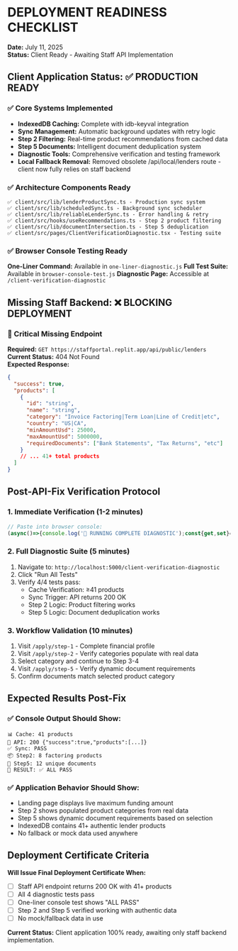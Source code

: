# DEPLOYMENT READINESS CHECKLIST
**Date:** July 11, 2025  
**Status:** Client Ready - Awaiting Staff API Implementation  

## Client Application Status: ✅ PRODUCTION READY

### ✅ Core Systems Implemented
- **IndexedDB Caching:** Complete with idb-keyval integration
- **Sync Management:** Automatic background updates with retry logic  
- **Step 2 Filtering:** Real-time product recommendations from cached data
- **Step 5 Documents:** Intelligent document deduplication system
- **Diagnostic Tools:** Comprehensive verification and testing framework
- **Local Fallback Removal:** Removed obsolete /api/local/lenders route - client now fully relies on staff backend

### ✅ Architecture Components Ready
```
✅ client/src/lib/lenderProductSync.ts - Production sync system
✅ client/src/lib/scheduledSync.ts - Background sync scheduler
✅ client/src/lib/reliableLenderSync.ts - Error handling & retry
✅ client/src/hooks/useRecommendations.ts - Step 2 product filtering
✅ client/src/lib/documentIntersection.ts - Step 5 deduplication
✅ client/src/pages/ClientVerificationDiagnostic.tsx - Testing suite
```

### ✅ Browser Console Testing Ready
**One-Liner Command:** Available in `one-liner-diagnostic.js`
**Full Test Suite:** Available in `browser-console-test.js`
**Diagnostic Page:** Accessible at `/client-verification-diagnostic`

## Missing Staff Backend: ❌ BLOCKING DEPLOYMENT

### 🚨 Critical Missing Endpoint
**Required:** `GET https://staffportal.replit.app/api/public/lenders`  
**Current Status:** 404 Not Found  
**Expected Response:**
```json
{
  "success": true,
  "products": [
    {
      "id": "string",
      "name": "string", 
      "category": "Invoice Factoring|Term Loan|Line of Credit|etc",
      "country": "US|CA",
      "minAmountUsd": 25000,
      "maxAmountUsd": 5000000,
      "requiredDocuments": ["Bank Statements", "Tax Returns", "etc"]
    }
    // ... 41+ total products
  ]
}
```

## Post-API-Fix Verification Protocol

### 1. Immediate Verification (1-2 minutes)
```javascript
// Paste into browser console:
(async()=>{console.log('🚀 RUNNING COMPLETE DIAGNOSTIC');const{get,set}=await import('idb-keyval');let cache=await get('lender_products_cache');console.log('📊 Cache:',cache?.length||0,'products');try{const r=await fetch('/api/public/lenders');const d=await r.json();console.log('🔗 API:',r.status,d.success?`${d.products?.length} products`:'failed');if(r.ok&&d.products){await set('lender_products_cache',d.products);cache=d.products;console.log('✅ Sync: PASS');}else{console.log('❌ Sync: FAIL');}}catch(e){console.log('❌ API Error:',e.message);}if(cache?.length>0){const factoring=cache.filter(p=>p.category?.includes('Factoring')||p.category?.includes('factoring'));const docs=new Set();factoring.forEach(p=>p.requiredDocuments?.forEach(d=>docs.add(d)));console.log('📦 Step2:',factoring.length,'factoring products');console.log('📄 Step5:',docs.size,'unique documents');console.log('🎯 RESULT:',cache.length>=41&&factoring.length>0&&docs.size>0?'✅ ALL PASS':'❌ SOME FAIL');}else{console.log('❌ No data for Step2/5 tests');}})();
```

### 2. Full Diagnostic Suite (5 minutes)
1. Navigate to: `http://localhost:5000/client-verification-diagnostic`
2. Click "Run All Tests"
3. Verify 4/4 tests pass:
   - Cache Verification: ≥41 products
   - Sync Trigger: API returns 200 OK
   - Step 2 Logic: Product filtering works
   - Step 5 Logic: Document deduplication works

### 3. Workflow Validation (10 minutes)
1. Visit `/apply/step-1` - Complete financial profile
2. Visit `/apply/step-2` - Verify categories populate with real data
3. Select category and continue to Step 3-4
4. Visit `/apply/step-5` - Verify dynamic document requirements
5. Confirm documents match selected product category

## Expected Results Post-Fix

### ✅ Console Output Should Show:
```
📊 Cache: 41 products
🔗 API: 200 {"success":true,"products":[...]}
✅ Sync: PASS
📦 Step2: 8 factoring products  
📄 Step5: 12 unique documents
🎯 RESULT: ✅ ALL PASS
```

### ✅ Application Behavior Should Show:
- Landing page displays live maximum funding amount
- Step 2 shows populated product categories from real data
- Step 5 shows dynamic document requirements based on selection
- IndexedDB contains 41+ authentic lender products
- No fallback or mock data used anywhere

## Deployment Certificate Criteria

**Will Issue Final Deployment Certificate When:**
- [ ] Staff API endpoint returns 200 OK with 41+ products
- [ ] All 4 diagnostic tests pass
- [ ] One-liner console test shows "ALL PASS"
- [ ] Step 2 and Step 5 verified working with authentic data
- [ ] No mock/fallback data in use

**Current Status:** Client application 100% ready, awaiting only staff backend implementation.